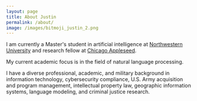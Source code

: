 ```yaml
---
layout: page
title: About Justin
permalink: /about/
image: /images/bitmoji_justin_2.png
---
```


I am currently a Master's student in artificial intelligence at 
[Northwestern University](https://www.mccormick.northwestern.edu/artificial-intelligence/people/students/2020-21/justin-chae.html)
and research fellow at
[Chicago Appleseed](https://www.chicagoappleseed.org/about-us/our-staff/).

My current academic focus is in the field of natural language processing.

I have a diverse professional, academic, and military background in information technology, 
cybersecurity compliance, U.S. Army acquisition and program management, intellectual property law,
geographic information systems, language modeling, and criminal justice research.
